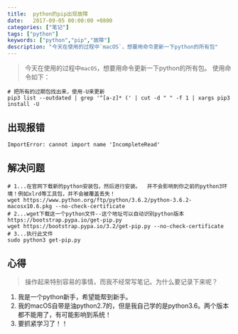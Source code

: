 ```yaml
---
title:  python的pip出现故障
date:   2017-09-05 00:00:00 +0800
categories: ["笔记"]
tags: ["python"]
keywords: ["python","pip","故障"]
description: "今天在使用的过程中`macOS`，想要用命令更新一下python的所有包"
---
```



> 今天在使用的过程中`macOS`，想要用命令更新一下python的所有包。
使用命令如下：
```shell
# 把所有的过期包找出来，使用-U来更新
pip3 list --outdated | grep '^[a-z]* (' | cut -d " " -f 1 | xargs pip3 install -U
```


出现报错
---
```shell
ImportError: cannot import name 'IncompleteRead'
```

解决问题
---
```shell
# 1...在官网下载新的python安装包，然后进行安装。  并不会影响到你之前的python3环境！例如xlrd等工具包，并不会被覆盖丢失！
wget https://www.python.org/ftp/python/3.6.2/python-3.6.2-macosx10.6.pkg --no-check-certificate
# 2...wget下载这一个python文件--这个地址可以自动识别python版本 https://bootstrap.pypa.io/get-pip.py
wget https://bootstrap.pypa.io/3.2/get-pip.py --no-check-certificate
# 3...执行此文件
sudo python3 get-pip.py  
```

心得
---
> 操作起来特别容易的事情，而我不经常写笔记。为什么要记录下来呢？

1. 我是一个python新手，希望能帮到新手。
2. 我的macOS自带是油python2.7的，但是我自己学的是python3.6。两个版本都不能用了，有可能影响到系统！
3. 要抓紧学习了！！
